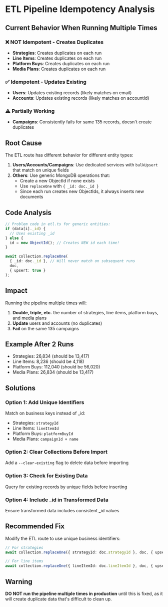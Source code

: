# ETL Pipeline Idempotency Analysis

## Current Behavior When Running Multiple Times

### ❌ NOT Idempotent - Creates Duplicates

- **Strategies**: Creates duplicates on each run
- **Line Items**: Creates duplicates on each run
- **Platform Buys**: Creates duplicates on each run
- **Media Plans**: Creates duplicates on each run

### ✅ Idempotent - Updates Existing

- **Users**: Updates existing records (likely matches on email)
- **Accounts**: Updates existing records (likely matches on accountId)

### ⚠️ Partially Working

- **Campaigns**: Consistently fails for same 135 records, doesn't create duplicates

## Root Cause

The ETL route has different behavior for different entity types:

1. **Users/Accounts/Campaigns**: Use dedicated services with `bulkUpsert` that match on unique fields
2. **Others**: Use generic MongoDB operations that:
   - Create a new ObjectId if none exists
   - Use `replaceOne` with `{ _id: doc._id }`
   - Since each run creates new ObjectIds, it always inserts new documents

## Code Analysis

```typescript
// Problem code in etl.ts for generic entities:
if (data[i]._id) {
  // Uses existing _id
} else {
  id = new ObjectId(); // Creates NEW id each time!
}

await collection.replaceOne(
  { _id: doc._id }, // Will never match on subsequent runs
  doc,
  { upsert: true }
);
```

## Impact

Running the pipeline multiple times will:

1. **Double, triple, etc.** the number of strategies, line items, platform buys, and media plans
2. **Update** users and accounts (no duplicates)
3. **Fail** on the same 135 campaigns

## Example After 2 Runs

- Strategies: 26,834 (should be 13,417)
- Line Items: 8,236 (should be 4,118)
- Platform Buys: 112,040 (should be 56,020)
- Media Plans: 26,834 (should be 13,417)

## Solutions

### Option 1: Add Unique Identifiers

Match on business keys instead of \_id:

- Strategies: `strategyId`
- Line Items: `lineItemId`
- Platform Buys: `platformBuyId`
- Media Plans: `campaignId + name`

### Option 2: Clear Collections Before Import

Add a `--clear-existing` flag to delete data before importing

### Option 3: Check for Existing Data

Query for existing records by unique fields before inserting

### Option 4: Include \_id in Transformed Data

Ensure transformed data includes consistent \_id values

## Recommended Fix

Modify the ETL route to use unique business identifiers:

```typescript
// For strategies
await collection.replaceOne({ strategyId: doc.strategyId }, doc, { upsert: true });

// For line items
await collection.replaceOne({ lineItemId: doc.lineItemId }, doc, { upsert: true });
```

## Warning

**DO NOT run the pipeline multiple times in production** until this is fixed, as it will create duplicate data that's difficult to clean up.
